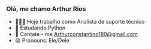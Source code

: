 ### Olá, me chamo Arthur Rios 



- 👨🏾‍💻 Hoje trabalho como Analista de suporte técnico
- 🌱 Estudando Python
- 📩 Contate - me  Arthurconstantino180@gmail.com
- 😄 Pronouns:  Ele/Dele

